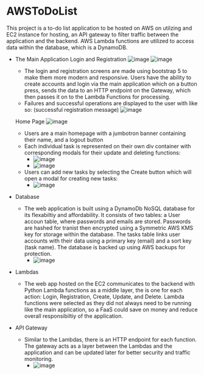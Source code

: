 # AWSToDoList
This project is a to-do list application to be hosted on AWS on utilzing and EC2 instance for hosting, 
an API gateway to filter traffic between the application and the backend. AWS Lambda functions are utilized to access data within the database, which
is a DynamoDB. 


- The Main Application
  Login and Registration
  ![image](https://user-images.githubusercontent.com/97745329/235690336-38bafc00-914b-4f03-bbfb-6d80e4e81d76.png)
  ![image](https://user-images.githubusercontent.com/97745329/235690548-491bc173-3108-4ee2-b0af-ee60f8c742e4.png)

   - The login and registration screens are made using bootstrap 5 to make them more modern and responsive. Users have the ability to create accounts and login via
     the main application which on a button press, sends the data to an HTTP endpoint on the Gateway, which then passes it on to the Lambda Functions for
     processing. 
   - Failures and successful operations are displayed to the user with like so: (successful registration message)
      ![image](https://user-images.githubusercontent.com/97745329/235691424-43edaf1d-c9d7-46d6-9095-b52405629f1e.png)
      
   Home Page
   ![image](https://user-images.githubusercontent.com/97745329/235691780-e7110b16-ac8b-46f8-9d16-247a730e6bb0.png)
   - Users are a main homepage with a jumbotron banner containing their name, and a logout button
   - Each individual task is represented on their own div container with corresponding modals for their update and deleting functions:
      - ![image](https://user-images.githubusercontent.com/97745329/235692276-9c119e1b-9d81-4500-897a-585c0f54807c.png)
      - ![image](https://user-images.githubusercontent.com/97745329/235692411-323ee3cd-3187-4804-9027-190419305063.png)
   - Users can add new tasks by selecting the Create button which will open a modal for creating new tasks:
     - ![image](https://user-images.githubusercontent.com/97745329/235692653-37a973d3-7719-4835-a064-ba227edc072f.png)
     
- Database
  - The web application is built using a DynamoDb NoSQL database for its flexabiltiy and affordability. It consists of two tables: a User accoun table, where passwords
    and emails are stored. Passwords are hashed for tranist then encrypted using a Symmetric AWS KMS key for storage within the database. The tasks table links user 
    accounts with their data using a primary key (email) and a sort key (task name). The database is backed up using AWS backups for protection. 
       - ![image](https://user-images.githubusercontent.com/97745329/235693470-5443f9c0-d1c2-48fb-b18c-7166436b21df.png)
- Lambdas
  - The web app hosted on the EC2 communicates to the backend with Python Lambda functions as a middle layer, the is one for each action: Login, Registration, Create,
    Update, and Delete. Lambda functions were selected as they did not always need to be running like the main application, so a FaaS could save on money and reduce
    overall responsibiltiy of the application. 
- API Gateway
  - Similar to the Lambdas, there is an HTTP endpoint for each function. The gateway acts as a layer between the Lambdas and the application and can be updated later
    for better security and traffic monitoring. 
      - ![image](https://user-images.githubusercontent.com/97745329/235694734-939d3506-b280-4b3d-816b-9d27d29d7de6.png)


       
       




